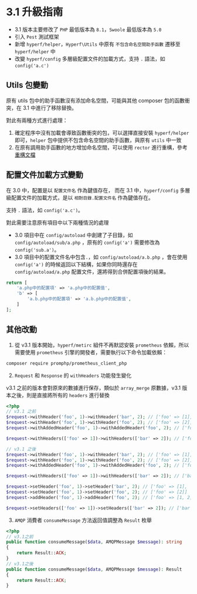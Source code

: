 # 3.1 升級指南

- 3.1 版本主要修改了 `PHP` 最低版本為 `8.1`，`Swoole` 最低版本為 `5.0`
- 引入 `Pest` 測試框架
- 新增 `hyperf/helper`，`Hyperf\Utils` 中原有 `不包含命名空間助手函數` 遷移至 `hyperf/helper` 中
- 改變 `hyperf/config` 多層級配置文件的加載方式，支持 `.` 語法，如 `config('a.c')`

## Utils 包變動

原有 utils 包中的助手函數沒有添加命名空間，可能與其他 composer 包的函數衝突，在 3.1 中進行了移除替換。

對此有兩種方式進行處理：

1. 確定程序中沒有加載會導致函數衝突的包，可以選擇直接安裝 `hyperf/helper` 即可，`helper` 包中提供不包含命名空間的助手函數，與原有 `utils` 中一致
2. 在原有調用助手函數的地方增加命名空間，可以使用 `rector` 進行重構，參考[重構文檔](https://github.com/orgs/hyperf/discussions/5635)

## 配置文件加載方式變動

在 3.0 中，配置是以 `配置文件名` 作為鍵值存在， 而在 3.1 中，`hyperf/config` 多層級配置文件的加載方式，是以 `相對目錄.配置文件名` 作為鍵值存在。

支持 `.` 語法，如 `config('a.c')`。

對此需要注意原有項目中以下兩種情況的處理

- 3.0 項目中在 `config/autoload` 中創建了子目錄，如 `config/autoload/sub/a.php` ，原有的 `config('a')` 需要修改為 `config('sub.a')`。
- 3.0 項目中的配置文件名中包含`.`，如 `config/autoload/a.b.php` ，會在使用 `config('a')` 的時候返回以下結構，如果你同時還存在 `config/autoload/a.php` 配置文件，還將得到合併配置項後的結果。

```php
return [
    'a.php中的配置項' => 'a.php中的配置值',
    'b' => [
        'a.b.php中的配置項' => 'a.b.php中的配置值',
    ]
];
```

## 其他改動

1. 從 v3.1 版本開始，`hyperf/metirc` 組件不再默認安裝 `prometheus` 依賴，所以需要使用 `prometheus` 引擎的開發者，需要執行以下命令加載依賴：

```bash
composer require promphp/prometheus_client_php
```

2. `Request` 和 `Response` 的 `withHeaders` 功能發生變化

v3.1 之前的版本會對原來的數據進行保存，類似於 `array_merge` 原數據，v3.1 版本之後，則是直接將所有的 `headers` 進行替換

```php
<?php
// v3.1 之前
$request->withHeader('foo', 1)->withHeader('bar', 2); // ['foo' => [1], 'bar' => [2]]
$request->withHeader('foo', 1)->withHeader('foo', 2); // ['foo' => [2]]
$request->withAddedHeader('foo', 1)->withAddedHeader('foo', 2); // ['foo' => [1, 2]]

$request->withHeaders(['foo' => 1])->withHeaders(['bar' => 2]); // ['foo' => [1], 'bar' => [2]]

// v3.1 之後
$request->withHeader('foo', 1)->withHeader('bar', 2); // ['foo' => [1], 'bar' => [2]]
$request->withHeader('foo', 1)->withHeader('foo', 2); // ['foo' => [2]]
$request->withAddedHeader('foo', 1)->withAddedHeader('foo', 2); // ['foo' => [1, 2]]

$request->withHeaders(['foo' => 1])->withHeaders(['bar' => 2]); // ['bar' => [2]]

$request->setHeader('foo', 1)->setHeader('bar', 2); // ['foo' => [1], 'bar' => [2]]
$request->setHeader('foo', 1)->setHeader('foo', 2); // ['foo' => [2]]
$request->addHeader('foo', 1)->addHeader('foo', 2); // ['foo' => [1, 2]]

$request->setHeaders(['foo' => 1])->setHeaders(['bar' => 2]); // ['bar' => [2]]

```
3. `AMQP` 消費者 `consumeMessage` 方法返回值調整為 `Result` 枚舉

```php
<?php
// v3.1之前
public function consumeMessage($data, AMQPMessage $message): string
{
    return Result::ACK;
}
// v3.1之後
public function consumeMessage($data, AMQPMessage $message): Result
{
    return Result::ACK;
}
```
